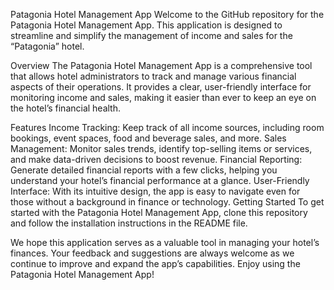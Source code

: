 Patagonia Hotel Management App
Welcome to the GitHub repository for the Patagonia Hotel Management App. This application is designed to streamline and simplify the management of income and sales for the “Patagonia” hotel.

Overview
The Patagonia Hotel Management App is a comprehensive tool that allows hotel administrators to track and manage various financial aspects of their operations. It provides a clear, user-friendly interface for monitoring income and sales, making it easier than ever to keep an eye on the hotel’s financial health.

Features
Income Tracking: Keep track of all income sources, including room bookings, event spaces, food and beverage sales, and more.
Sales Management: Monitor sales trends, identify top-selling items or services, and make data-driven decisions to boost revenue.
Financial Reporting: Generate detailed financial reports with a few clicks, helping you understand your hotel’s financial performance at a glance.
User-Friendly Interface: With its intuitive design, the app is easy to navigate even for those without a background in finance or technology.
Getting Started
To get started with the Patagonia Hotel Management App, clone this repository and follow the installation instructions in the README file.

We hope this application serves as a valuable tool in managing your hotel’s finances. Your feedback and suggestions are always welcome as we continue to improve and expand the app’s capabilities. Enjoy using the Patagonia Hotel Management App!
